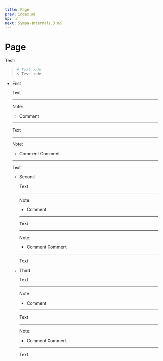 ```yaml
---
title: Page
prev: index.md
up: ./
next: Sympa-Internals.3.md
---
```

Page
====

Test:
> ```bash
> # Test code
> $ Test code
> ```

  * First

    Text

    ----
    Note:

      * Comment

    ----

    Text

    ----
    Note:

      * Comment
        Comment

    ----

    Text

      * Second

        Text

        ----
        Note:

        * Comment

        ----

        Text

        ----
        Note:

          * Comment
            Comment

        ----

        Text

      * Third

        Text

        ----
        Note:

        * Comment

        ----

        Text

        ----
        Note:

          * Comment
            Comment

        ----

        Text



